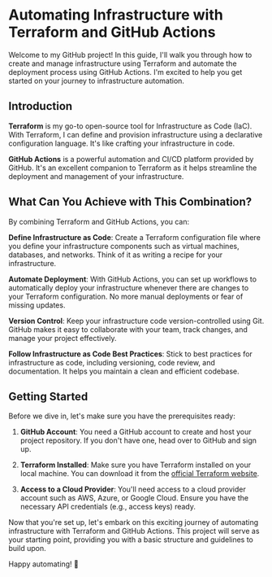 # Automating Infrastructure with Terraform and GitHub Actions

Welcome to my GitHub project! In this guide, I'll walk you through how to create and manage infrastructure using Terraform and automate the deployment process using GitHub Actions. I'm excited to help you get started on your journey to infrastructure automation.

## Introduction

**Terraform** is my go-to open-source tool for Infrastructure as Code (IaC). With Terraform, I can define and provision infrastructure using a declarative configuration language. It's like crafting your infrastructure in code.

**GitHub Actions** is a powerful automation and CI/CD platform provided by GitHub. It's an excellent companion to Terraform as it helps streamline the deployment and management of your infrastructure.

## What Can You Achieve with This Combination?

By combining Terraform and GitHub Actions, you can:

**Define Infrastructure as Code**: Create a Terraform configuration file where you define your infrastructure components such as virtual machines, databases, and networks. Think of it as writing a recipe for your infrastructure.

**Automate Deployment**: With GitHub Actions, you can set up workflows to automatically deploy your infrastructure whenever there are changes to your Terraform configuration. No more manual deployments or fear of missing updates.

**Version Control**: Keep your infrastructure code version-controlled using Git. GitHub makes it easy to collaborate with your team, track changes, and manage your project effectively.

**Follow Infrastructure as Code Best Practices**: Stick to best practices for infrastructure as code, including versioning, code review, and documentation. It helps you maintain a clean and efficient codebase.

## Getting Started

Before we dive in, let's make sure you have the prerequisites ready:

1. **GitHub Account**: You need a GitHub account to create and host your project repository. If you don't have one, head over to GitHub and sign up.

2. **Terraform Installed**: Make sure you have Terraform installed on your local machine. You can download it from the [official Terraform website](https://www.terraform.io/downloads.html).

3. **Access to a Cloud Provider**: You'll need access to a cloud provider account such as AWS, Azure, or Google Cloud. Ensure you have the necessary API credentials (e.g., access keys) ready.

Now that you're set up, let's embark on this exciting journey of automating infrastructure with Terraform and GitHub Actions. This project will serve as your starting point, providing you with a basic structure and guidelines to build upon.

Happy automating! 🚀